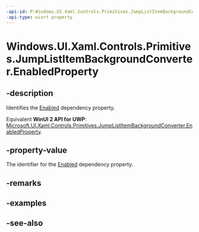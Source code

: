 ```yaml
---
-api-id: P:Windows.UI.Xaml.Controls.Primitives.JumpListItemBackgroundConverter.EnabledProperty
-api-type: winrt property
---
```


<!-- Property syntax
public Windows.UI.Xaml.DependencyProperty EnabledProperty { get; }
-->

# Windows.UI.Xaml.Controls.Primitives.JumpListItemBackgroundConverter.EnabledProperty

## -description
Identifies the [Enabled](jumplistitembackgroundconverter_enabled.md) dependency property.

Equivalent **WinUI 2 API for UWP**: [Microsoft.UI.Xaml.Controls.Primitives.JumpListItemBackgroundConverter.EnabledProperty](/windows/winui/api/microsoft.ui.xaml.controls.primitives.jumplistitembackgroundconverter.enabledproperty).

## -property-value
The identifier for the [Enabled](jumplistitembackgroundconverter_enabled.md) dependency property.

## -remarks

## -examples

## -see-also
